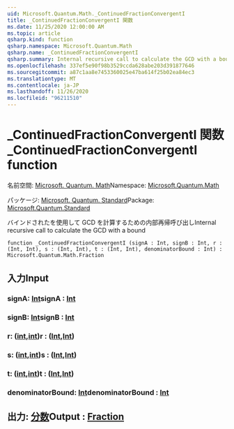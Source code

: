 ```yaml
---
uid: Microsoft.Quantum.Math._ContinuedFractionConvergentI
title: _ContinuedFractionConvergentI 関数
ms.date: 11/25/2020 12:00:00 AM
ms.topic: article
qsharp.kind: function
qsharp.namespace: Microsoft.Quantum.Math
qsharp.name: _ContinuedFractionConvergentI
qsharp.summary: Internal recursive call to calculate the GCD with a bound
ms.openlocfilehash: 337ef5e90f98b3529ccda628abe203d391877646
ms.sourcegitcommit: a87c1aa8e7453360025e47ba614f25b02ea84ec3
ms.translationtype: MT
ms.contentlocale: ja-JP
ms.lasthandoff: 11/26/2020
ms.locfileid: "96211510"
---
```

# <a name="_continuedfractionconvergenti-function"></a><span data-ttu-id="660a6-102">_ContinuedFractionConvergentI 関数</span><span class="sxs-lookup"><span data-stu-id="660a6-102">_ContinuedFractionConvergentI function</span></span>

<span data-ttu-id="660a6-103">名前空間: [Microsoft. Quantum. Math](xref:Microsoft.Quantum.Math)</span><span class="sxs-lookup"><span data-stu-id="660a6-103">Namespace: [Microsoft.Quantum.Math](xref:Microsoft.Quantum.Math)</span></span>

<span data-ttu-id="660a6-104">パッケージ: [Microsoft. Quantum. Standard](https://nuget.org/packages/Microsoft.Quantum.Standard)</span><span class="sxs-lookup"><span data-stu-id="660a6-104">Package: [Microsoft.Quantum.Standard](https://nuget.org/packages/Microsoft.Quantum.Standard)</span></span>


<span data-ttu-id="660a6-105">バインドされたを使用して GCD を計算するための内部再帰呼び出し</span><span class="sxs-lookup"><span data-stu-id="660a6-105">Internal recursive call to calculate the GCD with a bound</span></span>

```qsharp
function _ContinuedFractionConvergentI (signA : Int, signB : Int, r : (Int, Int), s : (Int, Int), t : (Int, Int), denominatorBound : Int) : Microsoft.Quantum.Math.Fraction
```


## <a name="input"></a><span data-ttu-id="660a6-106">入力</span><span class="sxs-lookup"><span data-stu-id="660a6-106">Input</span></span>

### <a name="signa--int"></a><span data-ttu-id="660a6-107">signA: [Int](xref:microsoft.quantum.lang-ref.int)</span><span class="sxs-lookup"><span data-stu-id="660a6-107">signA : [Int](xref:microsoft.quantum.lang-ref.int)</span></span>




### <a name="signb--int"></a><span data-ttu-id="660a6-108">signB: [Int](xref:microsoft.quantum.lang-ref.int)</span><span class="sxs-lookup"><span data-stu-id="660a6-108">signB : [Int](xref:microsoft.quantum.lang-ref.int)</span></span>




### <a name="r--intint"></a><span data-ttu-id="660a6-109">r: ([int](xref:microsoft.quantum.lang-ref.int),[int](xref:microsoft.quantum.lang-ref.int))</span><span class="sxs-lookup"><span data-stu-id="660a6-109">r : ([Int](xref:microsoft.quantum.lang-ref.int),[Int](xref:microsoft.quantum.lang-ref.int))</span></span>




### <a name="s--intint"></a><span data-ttu-id="660a6-110">s: ([int](xref:microsoft.quantum.lang-ref.int),[int](xref:microsoft.quantum.lang-ref.int))</span><span class="sxs-lookup"><span data-stu-id="660a6-110">s : ([Int](xref:microsoft.quantum.lang-ref.int),[Int](xref:microsoft.quantum.lang-ref.int))</span></span>




### <a name="t--intint"></a><span data-ttu-id="660a6-111">t: ([int](xref:microsoft.quantum.lang-ref.int),[int](xref:microsoft.quantum.lang-ref.int))</span><span class="sxs-lookup"><span data-stu-id="660a6-111">t : ([Int](xref:microsoft.quantum.lang-ref.int),[Int](xref:microsoft.quantum.lang-ref.int))</span></span>




### <a name="denominatorbound--int"></a><span data-ttu-id="660a6-112">denominatorBound: [Int](xref:microsoft.quantum.lang-ref.int)</span><span class="sxs-lookup"><span data-stu-id="660a6-112">denominatorBound : [Int](xref:microsoft.quantum.lang-ref.int)</span></span>





## <a name="output--fraction"></a><span data-ttu-id="660a6-113">出力: [分数](xref:Microsoft.Quantum.Math.Fraction)</span><span class="sxs-lookup"><span data-stu-id="660a6-113">Output : [Fraction](xref:Microsoft.Quantum.Math.Fraction)</span></span>

